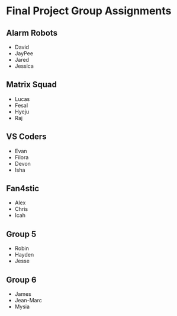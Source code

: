 # Final Project Group Assignments
## Alarm Robots
- David
- JayPee
- Jared
- Jessica

## Matrix Squad
- Lucas
- Fesal
- Hyeju
- Raj

## VS Coders
- Evan
- Filora
- Devon
- Isha

## Fan4stic
- Alex
- Chris
- Icah

## Group 5
- Robin
- Hayden
- Jesse

## Group 6
- James
- Jean-Marc
- Mysia